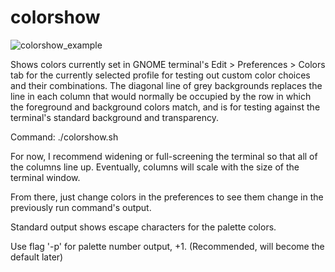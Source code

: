 # colorshow
![colorshow_example](https://github.com/rsquires1988/colorshow/assets/63078967/e19b2edd-cb47-4820-98c2-43c77fcd9b73)

Shows colors currently set in GNOME terminal's Edit > Preferences > Colors tab for the currently selected profile for testing out custom color choices and their combinations.  The diagonal line of grey backgrounds replaces the line in each column that would normally be occupied by the row in which the foreground and background colors match, and is for testing against the terminal's standard background and transparency.

Command: ./colorshow.sh

For now, I recommend widening or full-screening the terminal so that all of the columns line up.  Eventually, columns will scale with the size of the terminal window.

From there, just change colors in the preferences to see them change in the previously run command's output.

Standard output shows escape characters for the palette colors.

Use flag '-p' for palette number output, +1. (Recommended, will become the default later)
